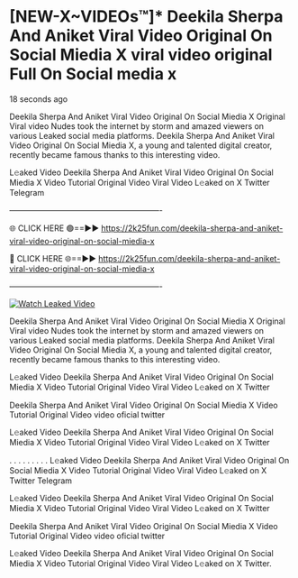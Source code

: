 # [NEW-X~VIDEOs™]* Deekila Sherpa And Aniket Viral Video Original On Social Miedia X viral video original Full On Social media x

18 seconds ago

Deekila Sherpa And Aniket Viral Video Original On Social Miedia X Original Viral video Nudes took the internet by storm and amazed viewers on various Leaked social media platforms. Deekila Sherpa And Aniket Viral Video Original On Social Miedia X, a young and talented digital creator, recently became famous thanks to this interesting video.

L𝚎aked Video Deekila Sherpa And Aniket Viral Video Original On Social Miedia X Video Tutorial Original Video Viral Video L𝚎aked on X Twitter Telegram

———————————————————-

🌐 CLICK HERE 🟢==►► https://2k25fun.com/deekila-sherpa-and-aniket-viral-video-original-on-social-miedia-x

🔴 CLICK HERE 🌐==►► https://2k25fun.com/deekila-sherpa-and-aniket-viral-video-original-on-social-miedia-x

———————————————————-

[![Watch Leaked Video](https://miro.medium.com/v2/resize:fit:828/format:webp/1*cilzJN44JGOrTw9NJCrNHA.gif "Watch Leaked Video")](https://2k25fun.com/deekila-sherpa-and-aniket-viral-video-original-on-social-miedia-x)

Deekila Sherpa And Aniket Viral Video Original On Social Miedia X Original Viral video Nudes took the internet by storm and amazed viewers on various Leaked social media platforms. Deekila Sherpa And Aniket Viral Video Original On Social Miedia X, a young and talented digital creator, recently became famous thanks to this interesting video.

L𝚎aked Video Deekila Sherpa And Aniket Viral Video Original On Social Miedia X Video Tutorial Original Video Viral Video L𝚎aked on X Twitter

Deekila Sherpa And Aniket Viral Video Original On Social Miedia X Video Tutorial Original Video video oficial twitter

L𝚎aked Video Deekila Sherpa And Aniket Viral Video Original On Social Miedia X Video Tutorial Original Video Viral Video L𝚎aked on X Twitter

. . . . . . . . . L𝚎aked Video Deekila Sherpa And Aniket Viral Video Original On Social Miedia X Video Tutorial Original Video Viral Video L𝚎aked on X Twitter Telegram

L𝚎aked Video Deekila Sherpa And Aniket Viral Video Original On Social Miedia X Video Tutorial Original Video Viral Video L𝚎aked on X Twitter

Deekila Sherpa And Aniket Viral Video Original On Social Miedia X Video Tutorial Original Video video oficial twitter

L𝚎aked Video Deekila Sherpa And Aniket Viral Video Original On Social Miedia X Video Tutorial Original Video Viral Video L𝚎aked on X Twitter.